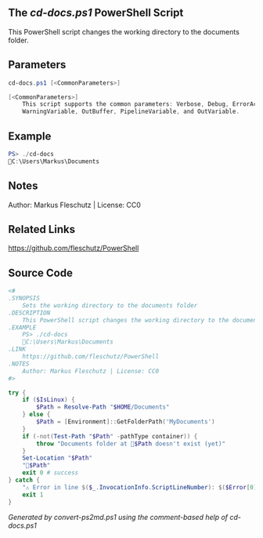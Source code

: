 ## The *cd-docs.ps1* PowerShell Script

This PowerShell script changes the working directory to the documents folder.

## Parameters
```powershell
cd-docs.ps1 [<CommonParameters>]

[<CommonParameters>]
    This script supports the common parameters: Verbose, Debug, ErrorAction, ErrorVariable, WarningAction, 
    WarningVariable, OutBuffer, PipelineVariable, and OutVariable.
```

## Example
```powershell
PS> ./cd-docs
📂C:\Users\Markus\Documents

```

## Notes
Author: Markus Fleschutz | License: CC0

## Related Links
https://github.com/fleschutz/PowerShell

## Source Code
```powershell
<#
.SYNOPSIS
	Sets the working directory to the documents folder
.DESCRIPTION
	This PowerShell script changes the working directory to the documents folder.
.EXAMPLE
	PS> ./cd-docs
	📂C:\Users\Markus\Documents
.LINK
	https://github.com/fleschutz/PowerShell
.NOTES
	Author: Markus Fleschutz | License: CC0
#>

try {
	if ($IsLinux) {
		$Path = Resolve-Path "$HOME/Documents"
	} else {
		$Path = [Environment]::GetFolderPath('MyDocuments')
	}
	if (-not(Test-Path "$Path" -pathType container)) {
		throw "Documents folder at 📂$Path doesn't exist (yet)"
	}
	Set-Location "$Path"
	"📂$Path"
	exit 0 # success
} catch {
	"⚠️ Error in line $($_.InvocationInfo.ScriptLineNumber): $($Error[0])"
	exit 1
}
```

*Generated by convert-ps2md.ps1 using the comment-based help of cd-docs.ps1*

